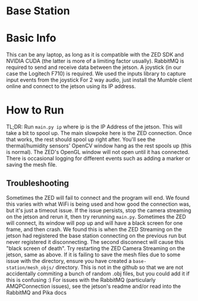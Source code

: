 # Base Station

# Basic Info
This can be any laptop, as long as it is compatible with the ZED SDK and NVIDIA CUDA (the latter is more of a limiting factor usually). RabbitMQ is required to send and receive data between the jetson. 
A joystick (in our case the Logitech F710) is required. We used the inputs library to capture input events from the joystick
For 2 way audio, just install the Mumble client online and connect to the jetson using its IP address.

# How to Run
TL;DR: Run `main.py ip` where ip is the IP Address of the jetson.
This will take a bit to spool up. The main slowpoke here is the ZED connection. Once that works, the rest should spool up right after. You'll see the thermal/humidity sensors' OpenCV window hang as the rest spools up (this is normal). The ZED's OpenGL window will not open until it has connected. There is occasional logging for different events such as adding a marker or saving the mesh file.

## Troubleshooting
Sometimes the ZED will fail to connect and the program will end. We found this varies with what WiFi is being used and how good the connection was, but it's just a timeout issue. If the issue persists, stop the camera streaming on the jetson and rerun it, then try rerunning `main.py`.
Sometimes the ZED will connect, its window will pop up and will have a black screen for one frame, and then crash. We found this is when the ZED Streaming on the jetson had registered the base station connecting on the previous run but never registered it disconnecting. The second disconnect will cause this "black screen of death". Try restarting the ZED Camera Streaming on the jetson, same as above.
If it is failing to save the mesh files due to some issue with the directory, ensure you have created a `base-station/mesh_objs/` directory. This is not in the github so that we are not accidentally commiting a bunch of random .obj files, but you could add it if this is confusing :)
For issues with the RabbitMQ (particularly AMQPConnection issues), see the jetson's readme and/or read into the RabbitMQ and Pika docs
